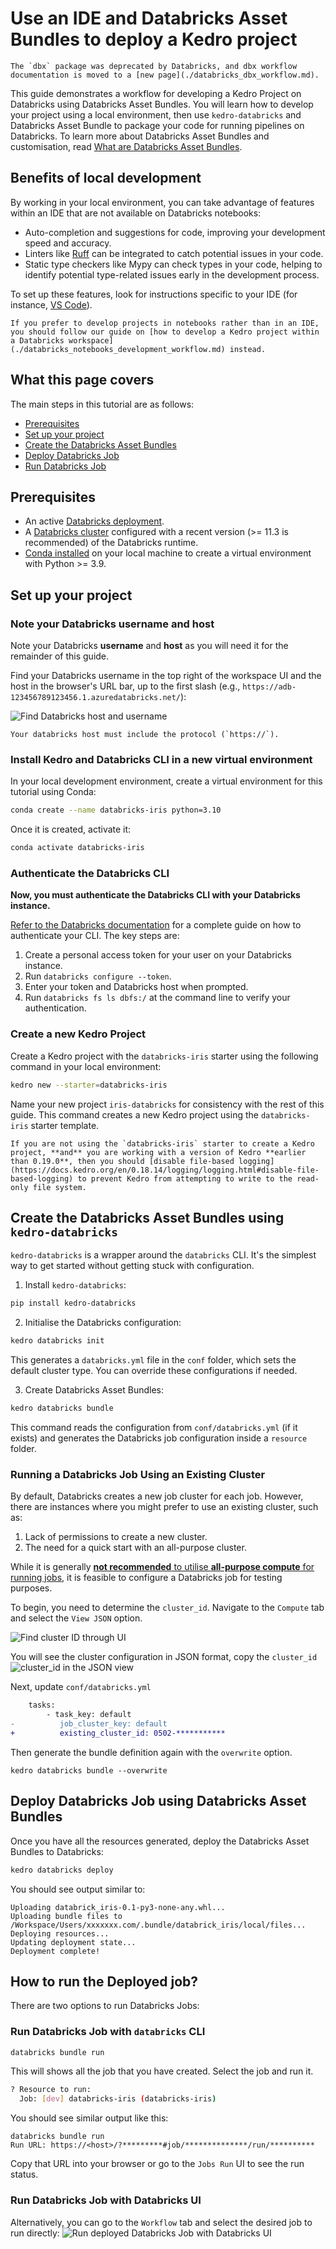 # Use an IDE and Databricks Asset Bundles to deploy a Kedro project

```{note}
The `dbx` package was deprecated by Databricks, and dbx workflow documentation is moved to a [new page](./databricks_dbx_workflow.md).
```

This guide demonstrates a workflow for developing a Kedro Project on Databricks using Databricks Asset Bundles. You will learn how to develop your project using a local environment, then use `kedro-databricks` and Databricks Asset Bundle to package your code for running pipelines on Databricks. To learn more about Databricks Asset Bundles and customisation, read [What are Databricks Asset Bundles](https://docs.databricks.com/en/dev-tools/bundles/index.html).

## Benefits of local development

By working in your local environment, you can take advantage of features within an IDE that are not available on Databricks notebooks:

- Auto-completion and suggestions for code, improving your development speed and accuracy.
- Linters like [Ruff](https://docs.astral.sh/ruff) can be integrated to catch potential issues in your code.
- Static type checkers like Mypy can check types in your code, helping to identify potential type-related issues early in the development process.

To set up these features, look for instructions specific to your IDE (for instance, [VS Code](https://code.visualstudio.com/docs/python/linting)).

```{note}
If you prefer to develop projects in notebooks rather than in an IDE, you should follow our guide on [how to develop a Kedro project within a Databricks workspace](./databricks_notebooks_development_workflow.md) instead.
```

## What this page covers

The main steps in this tutorial are as follows:

- [Prerequisites](#prerequisites)
- [Set up your project](#set-up-your-project)
- [Create the Databricks Asset Bundles](#create-the-databricks-asset-bundles-using-kedro-databricks)
- [Deploy Databricks Job](#deploy-databricks-job-using-databricks-asset-bundles)
- [Run Databricks Job](#how-to-run-the-deployed-job)

## Prerequisites

- An active [Databricks deployment](https://docs.databricks.com/getting-started/index.html).
- A [Databricks cluster](https://docs.databricks.com/clusters/configure.html) configured with a recent version (>= 11.3 is recommended) of the Databricks runtime.
- [Conda installed](https://docs.conda.io/projects/conda/en/latest/user-guide/install/index.html) on your local machine to create a virtual environment with Python >= 3.9.

## Set up your project

### Note your Databricks username and host
Note your Databricks **username** and **host** as you will need it for the remainder of this guide.

Find your Databricks username in the top right of the workspace UI and the host in the browser's URL bar, up to the first slash (e.g., `https://adb-123456789123456.1.azuredatabricks.net/`):

![Find Databricks host and username](../../../meta/images/find_databricks_host_and_username.png)

```{note}
Your databricks host must include the protocol (`https://`).
```
### Install Kedro and Databricks CLI in a new virtual environment
In your local development environment, create a virtual environment for this tutorial using Conda:

```bash
conda create --name databricks-iris python=3.10
```

Once it is created, activate it:

```bash
conda activate databricks-iris
```


### Authenticate the Databricks CLI
**Now, you must authenticate the Databricks CLI with your Databricks instance.**

[Refer to the Databricks documentation](https://docs.databricks.com/en/dev-tools/cli/authentication.html) for a complete guide on how to authenticate your CLI. The key steps are:

1. Create a personal access token for your user on your Databricks instance.
2. Run `databricks configure --token`.
3. Enter your token and Databricks host when prompted.
4. Run `databricks fs ls dbfs:/` at the command line to verify your authentication.


### Create a new Kedro Project
Create a Kedro project with the `databricks-iris` starter using the following command in your local environment:

```bash
kedro new --starter=databricks-iris
```

Name your new project `iris-databricks` for consistency with the rest of this guide. This command creates a new Kedro project using the `databricks-iris` starter template.

 ```{note}
If you are not using the `databricks-iris` starter to create a Kedro project, **and** you are working with a version of Kedro **earlier than 0.19.0**, then you should [disable file-based logging](https://docs.kedro.org/en/0.18.14/logging/logging.html#disable-file-based-logging) to prevent Kedro from attempting to write to the read-only file system.
 ```

## Create the Databricks Asset Bundles using `kedro-databricks`

`kedro-databricks` is a wrapper around the `databricks` CLI. It's the simplest way to get started without getting stuck with configuration.
1. Install `kedro-databricks`:

```bash
pip install kedro-databricks
```

2. Initialise the Databricks configuration:

```bash
kedro databricks init
```

This generates a `databricks.yml` file in the `conf` folder, which sets the default cluster type. You can override these configurations if needed.

3. Create Databricks Asset Bundles:

```bash
kedro databricks bundle
```

This command reads the configuration from `conf/databricks.yml` (if it exists) and generates the Databricks job configuration inside a `resource` folder.

### Running a Databricks Job Using an Existing Cluster

By default, Databricks creates a new job cluster for each job. However, there are instances where you might prefer to use an existing cluster, such as:

1. Lack of permissions to create a new cluster.
2. The need for a quick start with an all-purpose cluster.

While it is generally [**not recommended** to utilise **all-purpose compute** for running jobs](https://docs.databricks.com/aws/en/jobs/run-classic-jobs#should-all-purpose-compute-ever-be-used-for-jobs), it is feasible to configure a Databricks job for testing purposes.

To begin, you need to determine the `cluster_id`. Navigate to the `Compute` tab and select the `View JSON` option.


![Find cluster ID through UI](../../../meta/images/databricks_cluster_id1.png)

You will see the cluster configuration in JSON format, copy the `cluster_id`
![cluster_id in the JSON view](../../../meta/images/databricks_cluster_id2.png)

Next, update `conf/databricks.yml`
```diff
    tasks:
        - task_key: default
-          job_cluster_key: default
+          existing_cluster_id: 0502-***********
```

Then generate the bundle definition again with the `overwrite` option.
```
kedro databricks bundle --overwrite
```
## Deploy Databricks Job using Databricks Asset Bundles

Once you have all the resources generated, deploy the Databricks Asset Bundles to Databricks:

```bash
kedro databricks deploy
```

You should see output similar to:

```
Uploading databrick_iris-0.1-py3-none-any.whl...
Uploading bundle files to /Workspace/Users/xxxxxxx.com/.bundle/databrick_iris/local/files...
Deploying resources...
Updating deployment state...
Deployment complete!
```

## How to run the Deployed job?

There are two options to run Databricks Jobs:

### Run Databricks Job with `databricks` CLI

```bash
databricks bundle run
```

This will shows all the job that you have created. Select the job and run it.
```bash
? Resource to run:
  Job: [dev] databricks-iris (databricks-iris)
```
You should see similar output like this:
```
databricks bundle run
Run URL: https://<host>/?*********#job/**************/run/**********
```

Copy that URL into your browser or go to the `Jobs Run` UI to see the run status.

### Run Databricks Job with Databricks UI
Alternatively, you can go to the `Workflow` tab and select the desired job to run directly:
![Run deployed Databricks Job with Databricks UI](../../../meta/images/databricks-job-run.png)
